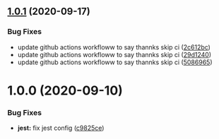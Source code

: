 ## [1.0.1](https://github.com/SugarDarius/react-use-algos/compare/v1.0.0...v1.0.1) (2020-09-17)


### Bug Fixes

* update github actions workfloww to say thannks skip ci ([2c612bc](https://github.com/SugarDarius/react-use-algos/commit/2c612bc25e0a02d59c156e739d54f3d860115dbf))
* update github actions workfloww to say thannks skip ci ([29d1240](https://github.com/SugarDarius/react-use-algos/commit/29d1240cd19a9a1017d383fde062d32c159b3c66))
* update github actions workfloww to say thannks skip ci ([5086965](https://github.com/SugarDarius/react-use-algos/commit/5086965e3fa6c9ea3de38730de6d482deba5db84))

# 1.0.0 (2020-09-10)


### Bug Fixes

* **jest:** fix jest config ([c9825ce](https://github.com/SugarDarius/react-use-algos/commit/c9825ce35d01614c9beb799ffa7fb503dfbae1e2))

